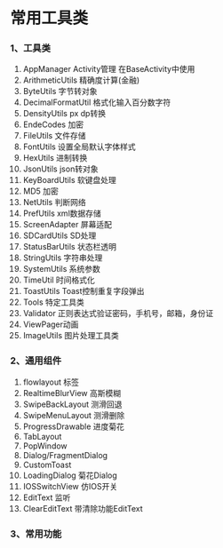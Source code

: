 # 常用工具类

### 1、工具类
1. AppManager Activity管理
 在BaseActivity中使用
2. ArithmeticUtils 精确度计算(金融)
3. ByteUtils  字节转对象
4. DecimalFormatUtil 格式化输入百分数字符
5. DensityUtils px dp转换
6. EndeCodes 加密
7. FileUtils 文件存储
8. FontUtils 设置全局默认字体样式
9. HexUtils 进制转换
10. JsonUtils json转对象
11. KeyBoardUtils 软键盘处理
12. MD5 加密
13. NetUtils 判断网络
14. PrefUtils xml数据存储
15. ScreenAdapter 屏幕适配
16. SDCardUtils SD处理
17. StatusBarUtils 状态栏透明
18. StringUtils 字符串处理
19. SystemUtils 系统参数
20. TimeUtil 时间格式化
21. ToastUtils Toast控制重复字段弹出
22. Tools 特定工具类
23. Validator 正则表达式验证密码，手机号，邮箱，身份证
24. ViewPager动画
25. ImageUtils 图片处理工具类

### 2、通用组件
1. flowlayout 标签
2. RealtimeBlurView 高斯模糊
3. SwipeBackLayout 测滑回退
4. SwipeMenuLayout 测滑删除
5. ProgressDrawable 进度菊花
6. TabLayout
7. PopWindow
8. Dialog/FragmentDialog
9. CustomToast
10. LoadingDialog 菊花Dialog
11. IOSSwitchView 仿IOS开关
12. EditText 监听
13. ClearEditText 带清除功能EditText


### 3、常用功能